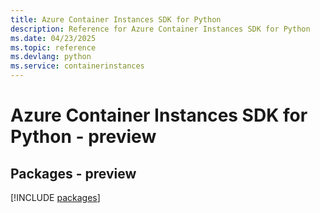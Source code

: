 ```yaml
---
title: Azure Container Instances SDK for Python
description: Reference for Azure Container Instances SDK for Python
ms.date: 04/23/2025
ms.topic: reference
ms.devlang: python
ms.service: containerinstances
---
```

# Azure Container Instances SDK for Python - preview
## Packages - preview
[!INCLUDE [packages](container-instances-index.md)]